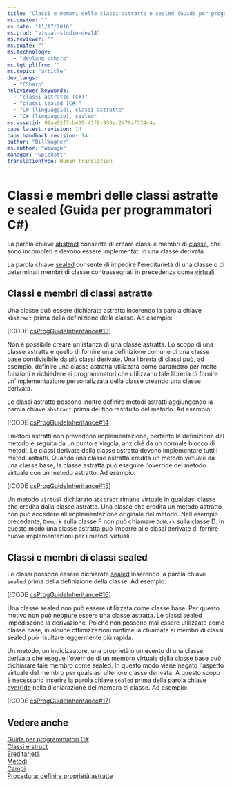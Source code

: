 ```yaml
---
title: "Classi e membri delle classi astratte e sealed (Guida per programmatori C#) | Microsoft Docs"
ms.custom: ""
ms.date: "11/17/2016"
ms.prod: "visual-studio-dev14"
ms.reviewer: ""
ms.suite: ""
ms.technology: 
  - "devlang-csharp"
ms.tgt_pltfrm: ""
ms.topic: "article"
dev_langs: 
  - "CSharp"
helpviewer_keywords: 
  - "classi astratte (C#)"
  - "classi sealed [C#]"
  - "C# (linguaggio), classi astratte"
  - "C# (linguaggio), sealed"
ms.assetid: 99aa52f7-b435-43f9-936e-2470af734c4e
caps.latest.revision: 14
caps.handback.revision: 14
author: "BillWagner"
ms.author: "wiwagn"
manager: "wpickett"
translationtype: Human Translation
---
```

# Classi e membri delle classi astratte e sealed (Guida per programmatori C#)
La parola chiave [abstract](../../../csharp/language-reference/keywords/abstract.md) consente di creare classi e membri di [classe](../../../csharp/language-reference/keywords/class.md), che sono incompleti e devono essere implementati in una classe derivata.  
  
 La parola chiave [sealed](../../../csharp/language-reference/keywords/sealed.md) consente di impedire l'ereditarietà di una classe o di determinati membri di classe contrassegnati in precedenza come [virtuali](../../../csharp/language-reference/keywords/virtual.md).  
  
## Classi e membri di classi astratte  
 Una classe può essere dichiarata astratta inserendo la parola chiave `abstract` prima della definizione della classe.  Ad esempio:  
  
 [!CODE [csProgGuideInheritance#13](../CodeSnippet/VS_Snippets_VBCSharp/csProgGuideInheritance#13)]  
  
 Non è possibile creare un'istanza di una classe astratta.  Lo scopo di una classe astratta è quello di fornire una definizione comune di una classe base condivisibile da più classi derivate.  Una libreria di classi può, ad esempio, definire una classe astratta utilizzata come parametro per molte funzioni e richiedere ai programmatori che utilizzano tale libreria di fornire un'implementazione personalizzata della classe creando una classe derivata.  
  
 Le classi astratte possono inoltre definire metodi astratti  aggiungendo la parola chiave `abstract` prima del tipo restituito del metodo.  Ad esempio:  
  
 [!CODE [csProgGuideInheritance#14](../CodeSnippet/VS_Snippets_VBCSharp/csProgGuideInheritance#14)]  
  
 I metodi astratti non prevedono implementazione, pertanto la definizione del metodo è seguita da un punto e virgola, anziché da un normale blocco di metodi.  Le classi derivate della classe astratta devono implementare tutti i metodi astratti.  Quando una classe astratta eredita un metodo virtuale da una classe base, la classe astratta può eseguire l'override del metodo virtuale con un metodo astratto.  Ad esempio:  
  
 [!CODE [csProgGuideInheritance#15](../CodeSnippet/VS_Snippets_VBCSharp/csProgGuideInheritance#15)]  
  
 Un metodo `virtual` dichiarato `abstract` rimane virtuale in qualsiasi classe che eredita dalla classe astratta.  Una classe che eredita un metodo astratto non può accedere all'implementazione originale del metodo. Nell'esempio precedente, `DoWork` sulla classe F non può chiamare `DoWork` sulla classe D.  In questo modo una classe astratta può imporre alle classi derivate di fornire nuove implementazioni per i metodi virtuali.  
  
## Classi e membri di classi sealed  
 Le classi possono essere dichiarate [sealed](../../../csharp/language-reference/keywords/sealed.md) inserendo la parola chiave `sealed` prima della definizione della classe.  Ad esempio:  
  
 [!CODE [csProgGuideInheritance#16](../CodeSnippet/VS_Snippets_VBCSharp/csProgGuideInheritance#16)]  
  
 Una classe sealed non può essere utilizzata come classe base.  Per questo motivo non può neppure essere una classe astratta.  Le classi sealed impediscono la derivazione.  Poiché non possono mai essere utilizzate come classe base, in alcune ottimizzazioni runtime la chiamata ai membri di classi sealed può risultare leggermente più rapida.  
  
 Un metodo, un indicizzatore, una proprietà o un evento di una classe derivata che esegue l'override di un membro virtuale della classe base può dichiarare tale membro come sealed.  In questo modo viene negato l'aspetto virtuale del membro per qualsiasi ulteriore classe derivata.  A questo scopo è necessario inserire la parola chiave `sealed` prima della parola chiave [override](../../../csharp/language-reference/keywords/override.md) nella dichiarazione del membro di classe.  Ad esempio:  
  
 [!CODE [csProgGuideInheritance#17](../CodeSnippet/VS_Snippets_VBCSharp/csProgGuideInheritance#17)]  
  
## Vedere anche  
 [Guida per programmatori C\#](../../../csharp/programming-guide/index.md)   
 [Classi e struct](../../../csharp/programming-guide/classes-and-structs/index.md)   
 [Ereditarietà](../../../csharp/programming-guide/classes-and-structs/inheritance.md)   
 [Metodi](../../../csharp/programming-guide/classes-and-structs/methods.md)   
 [Campi](../../../csharp/programming-guide/classes-and-structs/fields.md)   
 [Procedura: definire proprietà astratte](../../../csharp/programming-guide/classes-and-structs/how-to-define-abstract-properties.md)